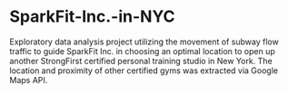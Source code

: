 # SparkFit-Inc.-in-NYC
Exploratory data analysis project utilizing the movement of subway flow traffic to guide SparkFit Inc. in choosing an optimal location to open up another StrongFirst certified personal training studio in New York. The location and proximity of other certified gyms was extracted via Google Maps API.
